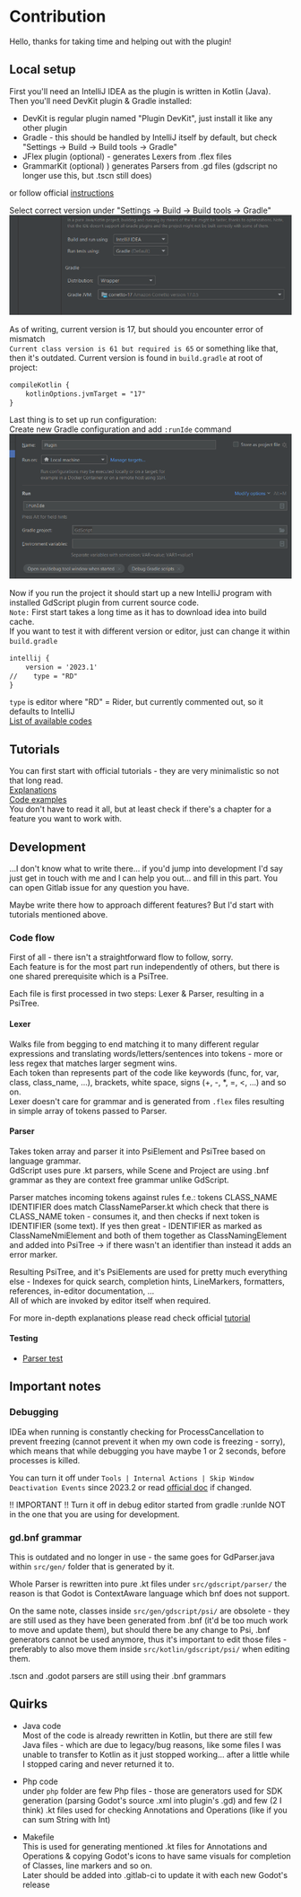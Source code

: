 # Contribution

Hello, thanks for taking time and helping out with the plugin!

## Local setup

First you'll need an IntelliJ IDEA as the plugin is written in Kotlin (Java).  
Then you'll need DevKit plugin & Gradle installed:  
- DevKit is regular plugin named "Plugin DevKit", just install it like any other plugin
- Gradle - this should be handled by IntelliJ itself by default, but check "Settings -> Build -> Build tools -> Gradle"  
- JFlex plugin (optional) - generates Lexers from .flex files
- GrammarKit (optional) ) generates Parsers from .gd files (gdscript no longer use this, but .tscn still does)

or follow official [instructions](https://plugins.jetbrains.com/docs/intellij/prerequisites.html)

Select correct version under "Settings -> Build -> Build tools -> Gradle" 
![gradle_sett.png](screens%2Fcontribution%2Fgradle_sett.png)

As of writing, current version is 17, but should you encounter error of mismatch  
`Current class version is 61 but required is 65` or something like that,  
then it's outdated. Current version is found in `build.gradle` at root of project:
```
compileKotlin {
    kotlinOptions.jvmTarget = "17"
}
```

Last thing is to set up run configuration:  
Create new Gradle configuration and add `:runIde` command  
![gradle_run.png](screens%2Fcontribution%2Fgradle_run.png)  

Now if you run the project it should start up a new IntelliJ program with installed GdScript plugin from current source code.  
`Note:` First start takes a long time as it has to download idea into build cache.  
If you want to test it with different version or editor, just can change it within `build.gradle`
```
intellij {
    version = '2023.1'
//    type = "RD"
}
```
`type` is editor where "RD" = Rider, but currently commented out, so it defaults to IntelliJ  
[List of available codes](https://plugins.jetbrains.com/docs/intellij/tools-gradle-intellij-plugin.html#intellij-extension-type) 

## Tutorials

You can first start with official tutorials - they are very minimalistic so not that long read.  
[Explanations](https://plugins.jetbrains.com/docs/intellij/syntax-highlighting-and-error-highlighting.html)  
[Code examples](https://plugins.jetbrains.com/docs/intellij/syntax-highlighter-and-color-settings-page.html)  
You don't have to read it all, but at least check if there's a chapter for a feature you want to work with.

## Development

...I don't know what to write there... if you'd jump into development I'd say just get in touch with me and I can help you out... and fill in this part. You can open Gitlab issue for any question you have.

Maybe write there how to approach different features? But I'd start with tutorials mentioned above.

### Code flow

First of all - there isn't a straightforward flow to follow, sorry.  
Each feature is for the most part run independently of others, but there is one shared prerequisite which is a PsiTree.  

Each file is first processed in two steps: Lexer & Parser, resulting in a PsiTree.

#### Lexer
Walks file from begging to end matching it to many different regular expressions and translating words/letters/sentences into tokens - more or less regex that matches larger segment wins.  
Each token than represents part of the code like keywords (func, for, var, class, class_name, ...), brackets, white space, signs (+, -, *, =, <, ...) and so on.  
Lexer doesn't care for grammar and is generated from `.flex` files resulting in simple array of tokens passed to Parser.

#### Parser
Takes token array and parser it into PsiElement and PsiTree based on language grammar.  
GdScript uses pure .kt parsers, while Scene and Project are using .bnf grammar as they are context free grammar unlike GdScript.  

Parser matches incoming tokens against rules f.e.: tokens CLASS_NAME IDENTIFIER does match ClassNameParser.kt which check that there is CLASS_NAME token - consumes it, and then checks if next token is IDENTIFIER (some text). If yes then great - IDENTIFIER as marked as ClassNameNmiElement and both of them together as ClassNamingElement and added into PsiTree -> if there wasn't an identifier than instead it adds an error marker.  

Resulting PsiTree, and it's PsiElements are used for pretty much everything else - Indexes for quick search, completion hints, LineMarkers, formatters, references, in-editor documentation, ...  
All of which are invoked by editor itself when required.

For more in-depth explanations please read check official [tutorial](https://plugins.jetbrains.com/docs/intellij/custom-language-support.html)  

#### Testing
- [Parser test](documentation%2Fcontribution%2Fparser_tests.md)

## Important notes

### Debugging

IDEa when running is constantly checking for ProcessCancellation to prevent freezing (cannot prevent it when my own code is freezing - sorry), which means that while debugging you have maybe 1 or 2 seconds, before processes is killed.  

You can turn it off under `Tools | Internal Actions | Skip Window Deactivation Events` since 2023.2 or read [official doc](https://plugins.jetbrains.com/docs/intellij/general-threading-rules.html#disabling-processcanceledexception) if changed.

!! IMPORTANT !! Turn it off in debug editor started from gradle :runIde NOT in the one that you are using for development.

### gd.bnf grammar

This is outdated and no longer in use - the same goes for GdParser.java within `src/gen/` folder that is generated by it.

Whole Parser is rewritten into pure .kt files under `src/gdscript/parser/` the reason is that Godot is ContextAware language which bnf does not support.

On the same note, classes inside `src/gen/gdscript/psi/` are obsolete - they are still used as they have been generated from .bnf (it'd be too much work to move and update them), but should there be any change to Psi, .bnf generators cannot be used anymore, thus it's important to edit those files - preferably to also move them inside `src/kotlin/gdscript/psi/` when editing them.

.tscn and .godot parsers are still using their .bnf grammars

## Quirks

- Java code  
Most of the code is already rewritten in Kotlin, but there are still few Java files - which are due to legacy/bug reasons, like some files I was unable to transfer to Kotlin as it just stopped working... after a little while I stopped caring and never returned it to.


- Php code  
under `php` folder are few Php files - those are generators used for SDK generation (parsing Godot's source .xml into plugin's .gd)
and few (2 I think) .kt files used for checking Annotations and Operations (like if you can sum String with Int)


- Makefile  
This is used for generating mentioned .kt files for Annotations and Operations & copying Godot's icons to have same visuals for completion of Classes, line markers and so on.  
Later should be added into .gitlab-ci to update it with each new Godot's release
